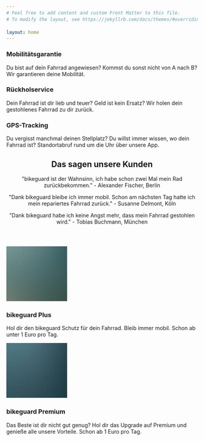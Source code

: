```yaml
---
# Feel free to add content and custom Front Matter to this file.
# To modify the layout, see https://jekyllrb.com/docs/themes/#overriding-theme-defaults

layout: home
---
```

	

<!-- Highlights -->
<section class="wrapper style1">
	<div class="container">
		<div class="row 200%">
			<section class="4u 12u(narrower)">
				<div class="box highlight">
					<i class="fa fa-bicycle" aria-hidden="true"></i>
					<h3>Mobilitätsgarantie</h3>
					<p>Du bist auf dein Fahrrad angewiesen? Kommst du sonst nicht von A nach B? Wir garantieren deine Mobilität.</p>
				</div>
			</section>
			<section class="4u 12u(narrower)">
				<div class="box highlight">
					<i class="fa fa-backward" aria-hidden="true"></i>
					<h3>Rückholservice</h3>
					<p>Dein Fahrrad ist dir lieb und teuer? Geld ist kein Ersatz? Wir holen dein gestohlenes Fahrrad zu dir zurück.</p>
				</div>
			</section>
			<section class="4u 12u(narrower)">
				<div class="box highlight">
					<i class="fa fa-rss" aria-hidden="true"></i>
					<h3>GPS-Tracking</h3>
					<p>Du vergisst manchmal deinen Stellplatz? Du willst immer wissen, wo dein Fahrrad ist? Standortabruf rund um die Uhr über unsere App.</p>
				</div>
			</section>
	</div>

<!-- Gigantic Heading -->
<section class="wrapper style2">
	<div class="container">
		<header class="major">
			<h2>Das sagen unsere Kunden</h2>
			<p>"bikeguard ist der Wahnsinn, ich habe schon zwei Mal mein Rad zurückbekommen." - Alexander Fischer, Berlin</p>
			<p>"Dank bikeguard bleibe ich immer mobil. Schon am nächsten Tag hatte ich mein repariertes Fahrrad zurück." - Susanne Delmont, Köln</p>
			<p>"Dank bikeguard habe ich keine Angst mehr, dass mein Fahrrad gestohlen wird." - Tobias Buchmann, München</p>
		</header>
	</div>
</section>

<!-- Posts -->
<section class="wrapper style1">
	<div class="container">
		<div class="row">
			<section class="6u 12u(narrower)">
				<div class="box post">
					<a href="#" class="image left"><img src="images/pic01.jpg" alt="" /></a>
					<div class="inner">
						<h3>bikeguard Plus</h3>
						<p>Hol dir den bikeguard Schutz für dein Fahrrad. Bleib immer mobil. Schon ab unter 1 Euro pro Tag.</p>
					</div>
				</div>
			</section>
			<section class="6u 12u(narrower)">
				<div class="box post">
					<a href="#" class="image left"><img src="images/pic02.jpg" alt="" /></a>
					<div class="inner">
						<h3>bikeguard Premium</h3>
						<p>Das Beste ist dir nicht gut genug? Hol dir das Upgrade auf Premium und genieße alle unsere Vorteile. Schon ab 1 Euro pro Tag.</p>
